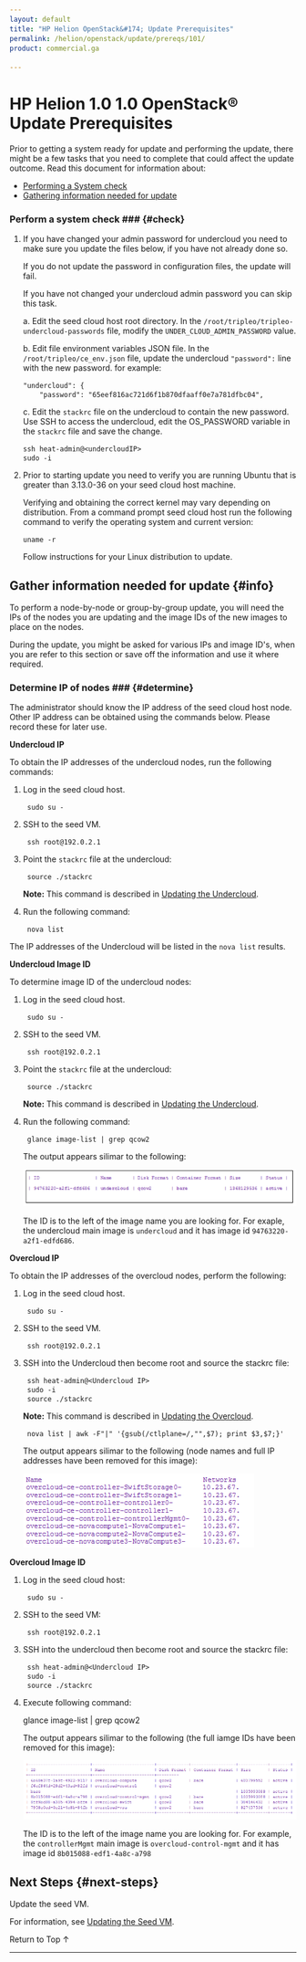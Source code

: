 ```yaml
---
layout: default
title: "HP Helion OpenStack&#174; Update Prerequisites"
permalink: /helion/openstack/update/prereqs/101/
product: commercial.ga

---
```

<!--PUBLISHED-->


<script>

function PageRefresh {
onLoad="window.refresh"
}

PageRefresh();

</script>
<!--
<p style="font-size: small;"> <a href="/helion/openstack/">&#9664; PREV | <a href="/helion/openstack/">&#9650; UP</a> | <a href="/helion/openstack/faq/">NEXT &#9654; </a></p>
-->
# HP Helion 1.0 1.0 OpenStack&reg; Update Prerequisites

Prior to getting a system ready for update and performing the update, there might be a few tasks that you need to complete that could affect the update outcome.  Read this document for information about:

* [Performing a System check](#check)
* [Gathering information needed for update](#info)

### Perform a system check ### {#check}

1.	If you have changed your admin password for undercloud you need to make sure you update the files below, if you have not already done so. 

	If you do not update the password in configuration files, the update will fail.  

	If you have not changed your undercloud admin password you can skip this task.

	a. Edit the seed cloud host root directory. In the `/root/tripleo/tripleo-undercloud-passwords` file, modify the `UNDER_CLOUD_ADMIN_PASSWORD` value.

	b. Edit file environment variables JSON file. In the `/root/tripleo/ce_env.json` file, update the undercloud `"password":` line with the new password. for example:

		"undercloud": {
			"password": "65eef816ac721d6f1b870dfaaff0e7a781dfbc04",

	c.	Edit the `stackrc` file on the undercloud to contain the new password. Use SSH to access the undercloud, edit the OS_PASSWORD variable in the `stackrc` file and save the change. 

		ssh heat-admin@<undercloudIP>
		sudo -i

2.	Prior to starting update you need to verify you are running Ubuntu that is greater than 3.13.0-36 on your seed cloud host machine. 

	Verifying and obtaining the correct kernel may vary depending on distribution.  From a command prompt seed cloud host run the following command to verify the operating system and current version:

		uname -r   

	Follow instructions for your Linux distribution to update.

<!---removing as per JIRA 
### Extract the required scripts and libraries ### {#extract}

As mentioned in the [Update Overview](/helion/openstack/update/overview/101/), a HP Helion OpenStack patch update is composed of multiple major components.  

The Overcloud node images can be one of the components. If you have [downloaded the patch update using Sherpa](/helion/openstack/update/download/101/), at this stage the overcloud node images are located in the undercloud image repository. 

The other files come as TAR files and are delivered to the undercloud local filesystem, by default, the `/tmp/heat_templates` folder.  It is possible to change the location of the undercloud patch update tarballs, during or after deployment. See [Change the default](#default) below. 

To extract the files:

1. Use SSH to access the seed cloud host:

		ssh heat-admin@<seed_cloud_host_IP>
		sudo -i

2. Copy the TAR file to the seed cloud host and extract contents. From an SSH session to the seed cloud host do the following:

		ssh heat-admin@<undercloudIP>
		sudo -i

		scp heat-admin@<Insert undercloudIP>:/tmp/heat_templates/* /tmp
		tar xvf tripleo-ansible<version>.tar 
		mv /opt/stack/tripleo-ansible /opt/stack/tripleo-ansible-orig
		mv /tmp/tripleo-ansible /opt/stack/

	Where:

	* <Insert undercloudIP> is the IP of the undercloud node
	* /tmp/heat_templates/ is the default location of the TAR files; enter the appropriate location, if you [changed the location](#default).

	The files will now be extracted in the seed tmp node.  If desired, you can delete the files in the `/tmp/heat_templates` directory.

#### Change the default #### {#default}

It is possible to change the location of the undercloud patch update TAR files, during or after deployment. The default location is the `/tmp/heat_templates` folder.   

If you have done so you can recall where you have changed the directory to by viewing the Sherpa configuration file.  

The Sherpa configuration file for the undercloud can be found at `/etc/sherpa/sherpa.conf`. 

The directory where the files where stored can be found by looking in the `RepositoryMgr` portion of `/etc/sherpa/sherpa.conf`. Search for the directory attribute as seen below:

	'file': {
	'classname': 'sherpa.handlers.repository.file.FileSystemHandler',
	'destinations': [
	{
	'directory': '/tmp/heat_templates',

When locating the update files, use the directory set in `/etc/sherpa/sherpa.conf`.

---->

## Gather information needed for update {#info}

To perform a node-by-node or group-by-group update, you will need the IPs of the nodes you are updating and the image IDs of the new images to place on the nodes.  

During the update, you might be asked for various IPs and image ID's, when you are refer to this section or save off the information and use it where required.

### Determine IP of nodes ### {#determine}

The administrator should know the IP address of the seed cloud host node.  Other IP address can be obtained using the commands below.  Please record these for later use. 

**Undercloud IP**

To obtain the IP addresses of the undercloud nodes, run the following commands:

1. Log in the seed cloud host.

		sudo su -

2. SSH to the seed VM.

		ssh root@192.0.2.1 

3. Point the `stackrc` file at the undercloud:

		source ./stackrc

	**Note:** This command is described in [Updating the Undercloud](/helion/openstack/update/undercloud/101/). 

4. Run the following command:

		nova list

The IP addresses of the Undercloud will be listed in the `nova list` results.


**Undercloud Image ID**

To determine image ID of the undercloud nodes:

1. Log in the seed cloud host.

		sudo su -

2. SSH to the seed VM.

		ssh root@192.0.2.1 

3. Point the `stackrc` file at the undercloud:

		source ./stackrc

	**Note:** This command is described in [Updating the Undercloud](/helion/openstack/update/undercloud/101/).

4. Run the following command:

		glance image-list | grep qcow2

	The output appears silimar to the following:

	<img src="media/Update_UC_Image_ID.png">

	The ID is to the left of the image name you are looking for. For exaple, the undercloud main image is `undercloud` and it has image id `94763220-a2f1-edfd686`. 


**Overcloud IP**

To obtain the IP addresses of the overcloud nodes, perform the following:

1. Log in the seed cloud host.

		sudo su -

2. SSH to the seed VM.

		ssh root@192.0.2.1 

3. SSH into the Undercloud then become root and source the stackrc file:

		ssh heat-admin@<Undercloud IP>
		sudo -i
		source ./stackrc

	**Note:** This command is described in [Updating the Overcloud](/helion/openstack/update/overcloud/101/).

		nova list | awk -F"|" '{gsub(/ctlplane=/,"",$7); print $3,$7;}'

	The output appears silimar to the following (node names and full IP addresses have been removed for this image):

	<img src="media/Update_OC_IP.png">

**Overcloud Image ID**

1. Log in the seed cloud host:

		sudo su -

2. SSH to the seed VM:

		ssh root@192.0.2.1 

3. SSH into the undercloud then become root and source the stackrc file:

		ssh heat-admin@<Undercloud IP>
		sudo -i
		source ./stackrc

4. Execute following command: 

	glance image-list | grep qcow2

	The output appears silimar to the following (the full iamge IDs have been removed for this image):

	<img src="media/Update_OC_Image_ID.png">

	The ID is to the left of the image name you are looking for.  For example, the `controllerMgmt` main image is `overcloud-control-mgmt` and it has image id `8b015088-edf1-4a8c-a798`


## Next Steps {#next-steps}

Update the seed VM.

For information, see [Updating the Seed VM](/helion/openstack/update/seed/101/).


<a href="#top" style="padding:14px 0px 14px 0px; text-decoration: none;"> Return to Top &#8593; </a>


----

